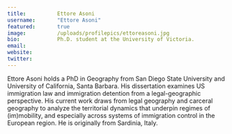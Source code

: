 ```yaml
---
title:          Ettore Asoni
username:       "Ettore Asoni"
featured:       true
image:          /uploads/profilepics/ettoreasoni.jpg
bio:            Ph.D. student at the University of Victoria.
email:          
website:        
twitter:        
---
```


Ettore Asoni holds a PhD in Geography from San Diego State University and University of California, Santa Barbara. His dissertation examines US immigration law and immigration detention from a legal-geographic perspective. His current work draws from legal geography and carceral geography to analyze the territorial dynamics that underpin regimes of (im)mobility, and especially across systems of immigration control in the European region. He is originally from Sardinia, Italy.